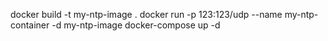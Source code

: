 docker build -t my-ntp-image .
docker run -p 123:123/udp --name my-ntp-container -d my-ntp-image
docker-compose up -d
